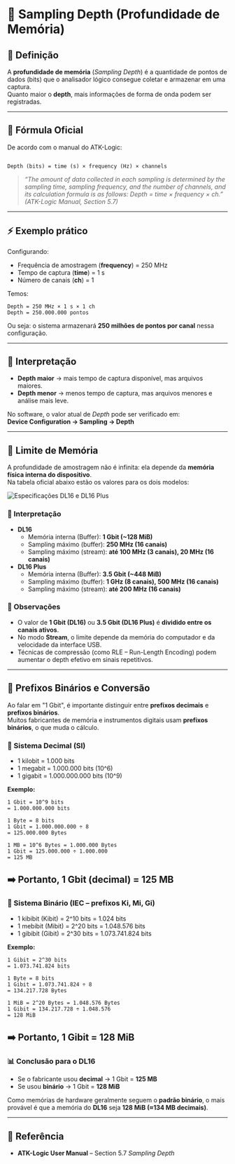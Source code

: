 # 📖 Sampling Depth (Profundidade de Memória)

## 📌 Definição
A **profundidade de memória** (*Sampling Depth*) é a quantidade de pontos de dados (bits) que o analisador lógico consegue coletar e armazenar em uma captura.  
Quanto maior o **depth**, mais informações de forma de onda podem ser registradas.

---

## 🧮 Fórmula Oficial
De acordo com o manual do ATK-Logic:

```

Depth (bits) = time (s) × frequency (Hz) × channels

```

> *“The amount of data collected in each sampling is determined by the sampling time, sampling frequency, and the number of channels, and its calculation formula is as follows: Depth = time × frequency × ch.”*  
*(ATK-Logic Manual, Section 5.7)*

---

## ⚡ Exemplo prático
Configurando:  
- Frequência de amostragem (**frequency**) = 250 MHz  
- Tempo de captura (**time**) = 1 s  
- Número de canais (**ch**) = 1  

Temos:  
```
Depth = 250 MHz × 1 s × 1 ch
Depth = 250.000.000 pontos

```

Ou seja: o sistema armazenará **250 milhões de pontos por canal** nessa configuração.

---

## 🎯 Interpretação
- **Depth maior** → mais tempo de captura disponível, mas arquivos maiores.  
- **Depth menor** → menos tempo de captura, mas arquivos menores e análise mais leve.  

No software, o valor atual de *Depth* pode ser verificado em:  
**Device Configuration → Sampling → Depth**

---

## 🧠 Limite de Memória

A profundidade de amostragem não é infinita: ela depende da **memória física interna do dispositivo**.  
Na tabela oficial abaixo estão os valores para os dois modelos:

![Especificações DL16 e DL16 Plus](../img/dl16_specs.png)

### 🔎 Interpretação
- **DL16**
  - Memória interna (Buffer): **1 Gbit (~128 MiB)**
  - Sampling máximo (buffer): **250 MHz (16 canais)**
  - Sampling máximo (stream): **até 100 MHz (3 canais), 20 MHz (16 canais)**
- **DL16 Plus**
  - Memória interna (Buffer): **3.5 Gbit (~448 MiB)**
  - Sampling máximo (buffer): **1 GHz (8 canais), 500 MHz (16 canais)**
  - Sampling máximo (stream): **até 200 MHz (16 canais)**

### 📌 Observações
- O valor de **1 Gbit (DL16)** ou **3.5 Gbit (DL16 Plus)** é **dividido entre os canais ativos**.  
- No modo **Stream**, o limite depende da memória do computador e da velocidade da interface USB.  
- Técnicas de compressão (como RLE – Run-Length Encoding) podem aumentar o depth efetivo em sinais repetitivos.

---

## 📐 Prefixos Binários e Conversão

Ao falar em "1 Gbit", é importante distinguir entre **prefixos decimais** e **prefixos binários**.  
Muitos fabricantes de memória e instrumentos digitais usam **prefixos binários**, o que muda o cálculo.

### 🔹 Sistema Decimal (SI)
- 1 kilobit = 1.000 bits  
- 1 megabit = 1.000.000 bits (10^6)  
- 1 gigabit = 1.000.000.000 bits (10^9)  

**Exemplo:**  
```
1 Gbit = 10^9 bits
= 1.000.000.000 bits

1 Byte = 8 bits
1 Gbit = 1.000.000.000 ÷ 8
= 125.000.000 Bytes

1 MB = 10^6 Bytes = 1.000.000 Bytes
1 Gbit = 125.000.000 ÷ 1.000.000
= 125 MB

```
➡️ Portanto, **1 Gbit (decimal) = 125 MB**
---

### 🔹 Sistema Binário (IEC – prefixos Ki, Mi, Gi)
- 1 kibibit (Kibit) = 2^10 bits = 1.024 bits  
- 1 mebibit (Mibit) = 2^20 bits = 1.048.576 bits  
- 1 gibibit (Gibit) = 2^30 bits = 1.073.741.824 bits  

**Exemplo:**  
```
1 Gibit = 2^30 bits
= 1.073.741.824 bits

1 Byte = 8 bits
1 Gibit = 1.073.741.824 ÷ 8
= 134.217.728 Bytes

1 MiB = 2^20 Bytes = 1.048.576 Bytes
1 Gibit = 134.217.728 ÷ 1.048.576
= 128 MiB

```
➡️ Portanto, **1 Gibit = 128 MiB**
---

### 📊 Conclusão para o DL16
- Se o fabricante usou **decimal** → 1 Gbit = **125 MB**  
- Se usou **binário** → 1 Gbit = **128 MiB**  

Como memórias de hardware geralmente seguem o **padrão binário**, o mais provável é que a memória do **DL16** seja **128 MiB (≈134 MB decimais)**.

---

## 📖 Referência
- **ATK-Logic User Manual** – Section 5.7 *Sampling Depth*

